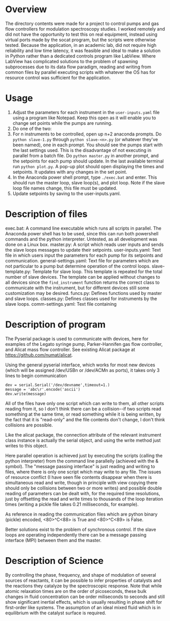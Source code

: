 # Overview

The directory contents were made for a project to control pumps and gas flow controllers for modulation spectroscopy studies. I worked remotely and did not have the opportunity to test this on real equipment, instead using virtual ports made by the socat program, but the scripts were otherwise tested. Because the application, in an academic lab, did not require high reliability and low time latency, it was feasible and ideal to make a solution in Python rather than a dedicated controls program like LabView. Where LabView has complicated solutions to the problem of spawning subprocesses due to its data flow paradigm, reading and writing from common files by parallel executing scripts with whatever the OS has for resource control was sufficient for the application. 

# Usage
1. Adjust the parameters for each instrument in the `user-inputs.yaml` file using a program like Notepad. Keep this open as it will enable you to change set points while the pumps are running.
2. Do one of the two:
  1. For n instruments to be controlled, open up n+2 anaconda prompts. Do `python slave-1.py` through `python slave-<n>.py` (or whatever they've been named), one in each prompt. You should see the pumps start with the last settings used. This is the disadvantage of not executing in parallel from a batch file. Do `python master.py` in another prompt, and the setpoints for each pump should update. In the last available terminal run `python plot.py`. A pop-up plot should open displaying the times and setpoints. It updates with any changes in the set point.
  2. In the Anaconda power shell prompt, type `./exec.bat` and enter. This should run the master loop, slave loop(s), and plot loop. Note if the slave loop file names change, this file must be updated.
4. Update setpoints by saving to the user-inputs.yaml.

# Description of files
exec.bat: A command line executable which runs all scripts in parallel. The Anaconda power shell has to be used, since this can run both powershell commands and the python interpreter. Untested, as all development was done on a Linux box.
master.py: A script which reads user inputs and sends the slave loops messages to update their setpoints.
user-inputs.yaml: Text file in which users input the parameters for each pump for its setpoints and communication.
general-settings.yaml: Text file for parameters which are not particular to a pump but determine operation of the control loops.
slave-template.py: Template for slave loop. This template is repeated for the total number of slave devices. The template can be applied without changes to all devices since the `find_instrument` function returns the correct class to communicate with the instrument, but for different devices still some customization may be desired.
funcs.py: Defines functions used by master and slave loops.
classes.py: Defines classes used for instruments by the slave loops.
comm-settings.yaml: Text file containing 

# Description of program
The Pyserial package is used to communicate with devices, here for examples of the Legato syringe pump, Parker-Hannifen gas flow controller, and Alicat mass flow controller. See existing Alicat package at https://github.com/numat/alicat.

Using the general pyserial interface, which works for most new devices (which will be assigned /dev/USBn or /dev/ACMn as ports), it takes only 3 lines to begin communication

```
dev = serial.Serial('/dev/devname',timeout=1.)
message = 'abc\r'.encode('ascii')
dev.write(message)
```

All of the files have only one script which can write to them, all other scripts reading from it, so I don't think there can be a collision--if two scripts read something at the same time, or read something while it is being written, by the fact that it is "read-only" and the file contents don't change, I don't think collisions are possible.

Like the alicat package, the connection attribute of the relevant instrument class instance is actually the serial object, and using the write method just writes to this object. 

Here parallel operation is achieved just by executing the scripts (calling the python interpreter) from the command line parallelly (achieved with the & symbol). The "message passing interface" is just reading and writing to files, where there is only one script which may write to any file. The issues of resource conflict (I have seen file contents disappear when there is simultaneous read and write, though in principle with view copying there should only be collisions between two or more writes) and possible double reading of parameters can be dealt with, for the required time resolutions, just by offsetting the read and write times to thousands of the loop iteration times (writing a pickle file takes 0.21 milliseconds, for example).

As reference in reading the communication files which are python binary (pickle) encoded, <80>^C<88> is True and <80>^C<89> is False.

Better solutions exist to the problem of synchronous control. If the slave loops are operating independently there can be a message passing interface (MPI) between them and the master. 

# Description of Science

By controlling the phase, frequency, and shape of modulation of several sources of reactants, it can be possible to infer properties of catalysts and the reactions they catalyze by the spectroscopic response. Note that while atomic relaxation times are on the order of picoseconds, these bulk changes in fluid concentration can be order miliseconds to seconds and still show significant inertial effects, which is usually resulting in phase shift for first-order like systems. The assumption of an ideal mixed fluid which is in equilibrium with the catalyst surface is required.
